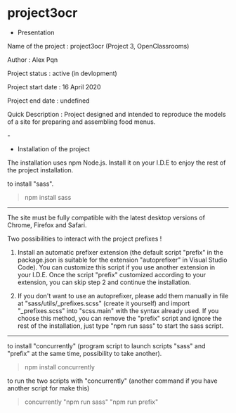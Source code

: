 # project3ocr

* Presentation

Name of the project : project3ocr (Project 3, OpenClassrooms)

Author : Alex Pqn

Project status : active (in devlopment)

Project start date : 16 April 2020

Project end date : undefined

Quick Description : Project designed and intended to reproduce the models of a site for preparing and assembling food menus.

*-*

* Installation of the project

The installation uses npm Node.js. Install it on your I.D.E to enjoy the rest of the project installation.

to install "sass".
> npm install sass

- - -
The site must be fully compatible with the latest desktop versions of Chrome, Firefox and Safari.

Two possibilities to interact with the project prefixes !

1. Install an automatic prefixer extension (the default script "prefix" in the package.json is suitable for the extension "autoprefixer" in Visual Studio Code).
You can customize this script if you use another extension in your I.D.E.
Once the script "prefix" customized according to your extension, you can skip step 2 and continue the installation.

2. If you don't want to use an autoprefixer, please add them manually in file at "sass/utils/_prefixes.scss" (create it yourself) and import "_prefixes.scss" into "scss.main" with the syntax already used.
If you choose this method, you can remove the "prefix" script and ignore the rest of the installation, just type "npm run sass" to start the sass script.
- - -

to install "concurrently" (program script to launch scripts "sass" and "prefix" at the same time, possibility to take another).
> npm install concurrently

to run the two scripts with "concurrently" (another command if you have another script for make this)
> concurrently "npm run sass" "npm run prefix"
